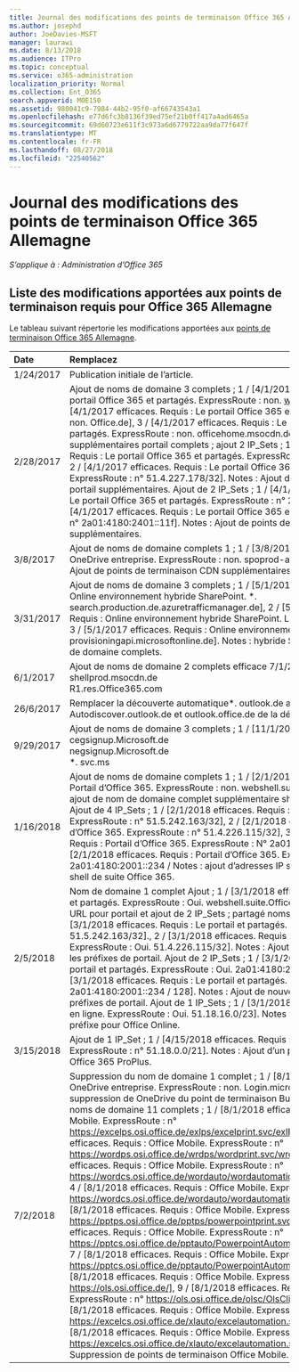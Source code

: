 ```yaml
---
title: Journal des modifications des points de terminaison Office 365 Allemagne
ms.author: josephd
author: JoeDavies-MSFT
manager: laurawi
ms.date: 8/13/2018
ms.audience: ITPro
ms.topic: conceptual
ms.service: o365-administration
localization_priority: Normal
ms.collection: Ent_O365
search.appverid: MOE150
ms.assetid: 980041c9-7984-44b2-95f0-af66743543a1
ms.openlocfilehash: e77d6fc3b8136f39ed75ef21b0ff417a4ad6465a
ms.sourcegitcommit: 69d60723e611f3c973a6d6779722aa9da77f647f
ms.translationtype: MT
ms.contentlocale: fr-FR
ms.lasthandoff: 08/27/2018
ms.locfileid: "22540562"
---
```

# <a name="office-365-germany-endpoints-change-log"></a>Journal des modifications des points de terminaison Office 365 Allemagne

*S’applique à : Administration d’Office 365*

## <a name="list-of-changes-to-the-endpoints-required-for-office-365-germany"></a>Liste des modifications apportées aux points de terminaison requis pour Office 365 Allemagne

Le tableau suivant répertorie les modifications apportées aux [points de terminaison Office 365 Allemagne](office-365-germany-endpoints.md).
  
|**Date**|**Remplacez**|
|:-----|:-----|
|1/24/2017  <br/> |Publication initiale de l’article.  <br/> |
|2/28/2017  <br/> |Ajout de noms de domaine 3 complets ; 1 / [4/1/2017 efficaces. Requis : Le portail Office 365 et partagés. ExpressRoute : non. www.Office.de], 2 / [4/1/2017 efficaces. Requis : Le portail Office 365 et partagés. ExpressRoute : non. Office.de], 3 / [4/1/2017 efficaces. Requis : Le portail Office 365 et partagés. ExpressRoute : non. officehome.msocdn.de]. Notes : ajout supplémentaires portail complets ; ajout 2 IP_Sets ; 1 / [4/1/2017 efficaces. Requis : Le portail Office 365 et partagés. ExpressRoute : n° 51.5.245.67/32], 2 / [4/1/2017 efficaces. Requis : Le portail Office 365 et partagés. ExpressRoute : n° 51.4.227.178/32]. Notes : Ajout de points de terminaison portail supplémentaires. Ajout de 2 IP_Sets ; 1 / [4/1/2017 efficaces. Requis : Le portail Office 365 et partagés. ExpressRoute : n° 2a01:4180:2001::92], 2 / [4/1/2017 efficaces. Requis : Le portail Office 365 et partagés. ExpressRoute : n° 2a01:4180:2401::11f]. Notes : Ajout de points de terminaison portail supplémentaires.  <br/> |
|3/8/2017  <br/> |Ajout de noms de domaine complets 1 ; 1 / [3/8/2017 efficaces. Requis : OneDrive entreprise. ExpressRoute : non. spoprod-a.akamaihd.net]. Notes : Ajout de points de terminaison CDN supplémentaires.  <br/> |
|3/31/2017  <br/> |Ajout de noms de domaine 3 complets ; 1 / [5/1/2017 efficaces. Requis : Online environnement hybride SharePoint. \*. search.production.de.azuretrafficmanager.de], 2 / [5/1/2017 efficaces. Requis : Online environnement hybride SharePoint. Login.microsoftonline.de], 3 / [5/1/2017 efficaces. Requis : Online environnement hybride SharePoint. provisioningapi.microsoftonline.de]. Notes : hybride Sharepoint Ajout de noms de domaine complets.  <br/> |
|6/1/2017  <br/> |Ajout de noms de domaine 2 complets efficace 7/1/2017  <br/> shellprod.msocdn.de  <br/> R1.res.Office365.com  <br/> |
|26/6/2017  <br/> |Remplacer la découverte automatique\*. outlook.de avec Autodiscover.outlook.de et outlook.office.de de la découverte automatique.  <br/> |
|9/29/2017  <br/> |Ajout de noms de domaine 3 complets ; 1 / [11/1/2017 efficaces.  <br/> cegsignup.Microsoft.de  <br/> negsignup.Microsoft.de  <br/> \*. svc.ms  <br/> |
|1/16/2018  <br/> |Ajout de noms de domaine complets 1 ; 1 / [2/1/2018 efficaces. Requis : Portail d’Office 365. ExpressRoute : non. webshell.suite.Office.de]. Notes : ajout de nom de domaine complet supplémentaire shell de suite Office 365. Ajout de 4 IP_Sets ; 1 / [2/1/2018 efficaces. Requis : Portail d’Office 365. ExpressRoute : n° 51.5.242.163/32], 2 / [2/1/2018 efficaces. Requis : Portail d’Office 365. ExpressRoute : n° 51.4.226.115/32], 3 / [2/1/2018 efficaces. Requis : Portail d’Office 365. ExpressRoute : N° 2a01:4180:2401::33b / 4 / [2/1/2018 efficaces. Requis : Portail d’Office 365. ExpressRoute : N° 2a01:4180:2001::234 / Notes : ajout d’adresses IP supplémentaires pour le shell de suite Office 365.  <br/> |
|2/5/2018  <br/> |Nom de domaine 1 complet Ajout ; 1 / [3/1/2018 efficaces. Requis : Le portail et partagés. ExpressRoute : Oui. webshell.suite.Office.de]. Notes : ajout d’une URL pour portail et ajout de 2 IP_Sets ; partagé noms de domaine complets. 1 / [3/1/2018 efficaces. Requis : Le portail et partagés. ExpressRoute : Oui. 51.5.242.163/32]., 2 / [3/1/2018 efficaces. Requis : Le portail et partagés. ExpressRoute : Oui. 51.4.226.115/32]. Notes : Ajout de nouveaux partagés et les préfixes de portail. Ajout de 2 IP_Sets ; 1 / [3/1/2018 efficaces. Requis : Le portail et partagés. ExpressRoute : Oui. 2a01:4180:2401::33b / 128]., 2 / [3/1/2018 efficaces. Requis : Le portail et partagés. ExpressRoute : Oui. 2a01:4180:2001::234 / 128]. Notes : Ajout de nouveaux partagés et les préfixes de portail. Ajout de 1 IP_Sets ; 1 / [3/1/2018 efficaces. Requis : Office en ligne. ExpressRoute : Oui. 51.18.16.0/23]. Notes : Ajout d’un nouveau préfixe pour Office Online.  <br/> |
|3/15/2018  <br/> |Ajout de 1 IP_Set ; 1 / [4/15/2018 efficaces. Requis : Office 365 ProPlus. ExpressRoute : n° 51.18.0.0/21]. Notes : Ajout d’un point de terminaison Office 365 ProPlus.  <br/> |
|7/2/2018  <br/> |Suppression du nom de domaine 1 complet ; 1 / [8/1/2018 efficaces. Requis : OneDrive entreprise. ExpressRoute : non. Login.microsoftonline.de]. Notes : suppression de OneDrive du point de terminaison Business. Suppression de noms de domaine 11 complets ; 1 / [8/1/2018 efficaces. Requis : Office Mobile. ExpressRoute : n° https://excelps.osi.office.de/exlps/excelprint.svc/exlPrint], 2 / [8/1/2018 efficaces. Requis : Office Mobile. ExpressRoute : n° https://wordps.osi.office.de/wrdps/wordprint.svc/wrdprint], 3 / [8/1/2018 efficaces. Requis : Office Mobile. ExpressRoute : n° https://wordcs.osi.office.de/wordauto/wordautomation.svc/wordautomation], 4 / [8/1/2018 efficaces. Requis : Office Mobile. ExpressRoute : n° https://wordcs.osi.office.de/wordauto/wordautomation.svc/rest], 5 / [8/1/2018 efficaces. Requis : Office Mobile. ExpressRoute : n° https://pptps.osi.office.de/pptps/powerpointprint.svc/PptPrint], 6 / [8/1/2018 efficaces. Requis : Office Mobile. ExpressRoute : n° https://pptcs.osi.office.de/pptauto/PowerpointAutomation.svc/PptAutomation], 7 / [8/1/2018 efficaces. Requis : Office Mobile. ExpressRoute : n° https://pptcs.osi.office.de/pptauto/PowerpointAutomation.svc/rest], 8 / [8/1/2018 efficaces. Requis : Office Mobile. ExpressRoute : n° https://ols.osi.office.de/], 9 / [8/1/2018 efficaces. Requis : Office Mobile. ExpressRoute : n° https://ols.osi.office.de/olsc/OlsClient.svc/OlsClient], 10 / [8/1/2018 efficaces. Requis : Office Mobile. ExpressRoute : n° https://excelcs.osi.office.de/xlauto/excelautomation.svc/XlAutomation], 11 / [8/1/2018 efficaces. Requis : Office Mobile. ExpressRoute : n° https://excelcs.osi.office.de/xlauto/excelautomation.svc/rest]. Notes : Suppression de points de terminaison Office Mobile.  <br/> |
   

